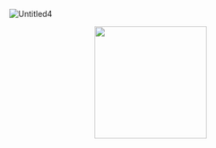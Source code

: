 ![Untitled4](https://github.com/LenBel7/LenBel7/assets/124895181/2307153f-49e1-40f2-ae87-b6a85ee0d80e)


<div id="header" align="center">
  <img src="https://github.com/LenBel7/LenBel7/assets/124895181/5acd95a0-6c0b-4878-b1f7-fd2b44bc2923" height="200" />
</div>

